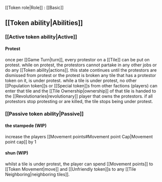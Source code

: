 [[Token role|Role]] : [[Basic]]


## [[Token ability|Abilities]]
### [[Active token ability|Active]]
#### Protest
once per [[Game Turn|turn]], every protestor on a [[Tile]] can be put on protest. while on protest, the protestors cannot partake in any other jobs or do any [[Token ability|actions]]. this state continues until the protestors are dismissed from protest or the protest is broken
any tile that has a protestor token on it, is under protest.
while a tile is under protest, no other [[Population token]]s or [[Special token]]s from other factions (players) can enter that tile and the [[Tile Ownership|ownership]] of that tile is handed to the [[Revolutionaries|revolutionary]] player that owns the protestors.
if all protestors stop protesting or are killed, the tile stops being under protest.


### [[Passive token ability|Passive]]
#### the stampede (WIP)
increase the players [[Movement points#Movement point Cap|Movement point cap]] by 1
#### shun (WIP)
whilst a tile is under protest, the player can spend [[Movement points]] to [[Token Movement|move]] and [[Unfriendly token]]s to any [[Tile Neighboring|neighboring tiles]].